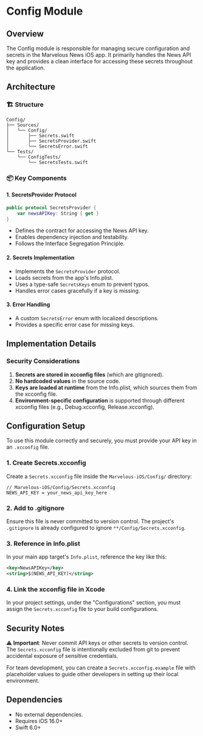 # Config Module

## Overview
The Config module is responsible for managing secure configuration and secrets in the Marvelous News iOS app. It primarily handles the News API key and provides a clean interface for accessing these secrets throughout the application.

## Architecture

### 🏗 Structure
```
Config/
├── Sources/
│   └── Config/
│       ├── Secrets.swift
│       ├── SecretsProvider.swift
│       └── SecretsError.swift
└── Tests/
    └── ConfigTests/
        └── SecretsTests.swift
```

### 📦 Key Components

#### 1. SecretsProvider Protocol
```swift
public protocol SecretsProvider {
    var newsAPIKey: String { get }
}
```
- Defines the contract for accessing the News API key.
- Enables dependency injection and testability.
- Follows the Interface Segregation Principle.

#### 2. Secrets Implementation
- Implements the `SecretsProvider` protocol.
- Loads secrets from the app's Info.plist.
- Uses a type-safe `SecretsKeys` enum to prevent typos.
- Handles error cases gracefully if a key is missing.

#### 3. Error Handling
- A custom `SecretsError` enum with localized descriptions.
- Provides a specific error case for missing keys.

## Implementation Details

### Security Considerations
1. **Secrets are stored in xcconfig files** (which are gitignored).
2. **No hardcoded values** in the source code.
3. **Keys are loaded at runtime** from the Info.plist, which sources them from the xcconfig file.
4. **Environment-specific configuration** is supported through different xcconfig files (e.g., Debug.xcconfig, Release.xcconfig).

## Configuration Setup

To use this module correctly and securely, you must provide your API key in an `.xcconfig` file.

### 1. Create Secrets.xcconfig
Create a `Secrets.xcconfig` file inside the `Marvelous-iOS/Config/` directory:

```xcconfig
// Marvelous-iOS/Config/Secrets.xcconfig
NEWS_API_KEY = your_news_api_key_here
```

### 2. Add to .gitignore
Ensure this file is never committed to version control. The project's `.gitignore` is already configured to ignore `**/Config/Secrets.xcconfig`.

### 3. Reference in Info.plist
In your main app target's `Info.plist`, reference the key like this:
```xml
<key>NewsAPIKey</key>
<string>$(NEWS_API_KEY)</string>
```

### 4. Link the xcconfig file in Xcode
In your project settings, under the "Configurations" section, you must assign the `Secrets.xcconfig` file to your build configurations.

## Security Notes

⚠️ **Important**: Never commit API keys or other secrets to version control. The `Secrets.xcconfig` file is intentionally excluded from git to prevent accidental exposure of sensitive credentials.

For team development, you can create a `Secrets.xcconfig.example` file with placeholder values to guide other developers in setting up their local environment.

## Dependencies
- No external dependencies.
- Requires iOS 16.0+
- Swift 6.0+